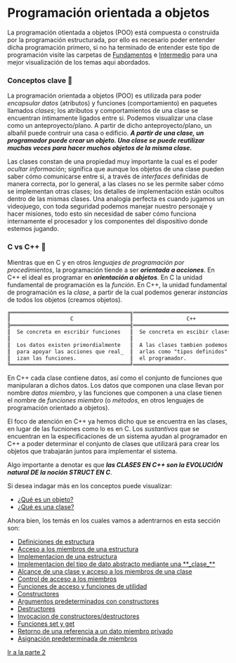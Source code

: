 # Programación orientada a objetos
La programación otientada a objetos (POO) está compuesta o construida por la programación estructurada, por ello es
necesario poder entender dicha programación primero, si no ha terminado de entender este tipo de programación visite las
carpetas de <a href="../01 - Fundamentos">Fundamentos</a> e <a href="../02 - Intermedio">Intermedio</a> para una mejor 
visualización de los temas aqui abordados.

### Conceptos clave     :memo:
La programación orientada a objetos (POO) es utilizada para poder <i>encapsular datos</i> (atributos) y funciones
(comportamiento) en paquetes llamados <i>clases</i>; los atributos y comportamientos de una clase se encuentran íntimamente
ligados entre si. Podemos visualizar una clase como un anteproyecto/plano. A partir de dicho anteproyecto/plano, un albañil
puede contruir una casa o edificio. **_A partir de una clase, un programador puede crear un objeto. Una clase se puede reutilizar
muchas veces para hacer muchos objetos de la misma clase._**

Las clases constan de una propiedad muy importante la cual es el poder <i>ocultar información</i>; significa que aunque los objetos
de una clase pueden saber cómo comunicarse entre si, a través de <i>interfaces</i> definidas de manera correcta, por lo general, a las
clases no se les permite saber cómo se implementan otras clases; los detalles de implementación están ocultos dentro de las mismas clases.
Una analogía perfecta es cuando jugamos un videojuego, con toda seguridad podemos manejar nuestro personaje y hacer misiones, todo esto
sin necesidad de saber cómo funciona internamente el procesador y los componentes del dispositivo donde estemos jugando.

### C vs C++    :boxing_glove:
Mientras que en C y en otros <i>lenguajes de programación por procedimientos</i>, la programación tiende a ser **_orientada a acciones_**.
En C++ el ideal es programar en **_orientación a objetos_**. En C la unidad fundamental de programación es la <i>función</i>. En C++, la
unidad fundamental de programación es la <i>clase</i>, a partir de la cual podemos generar <i>instancias</i> de todos los objetos (creamos objetos).
```txt
╔══════════════════════════════════════╗══════════════════════════════════════╗
║                   C                  ║                 C++                  ║
╠══════════════════════════════════════╣══════════════════════════════════════╣
║  Se concreta en escribir funciones   ║  Se concreta en escibir clases       ║
║                                      ║                                      ║
║  Los datos existen primordialmente   ║  A las clases tambien podemos llam_  ║
║  para apoyar las acciones que real_  ║  arlas como "tipos definidos" por    ║
║  izan las funciones.                 ║  el programador.                     ║
╚══════════════════════════════════════╝══════════════════════════════════════╝
```
En C++ cada clase contiene datos, así como el conjunto de funciones que manipularan a dichos datos. Los datos que componen una clase llevan por
nombre <i>datos miembro</i>, y las funciones que componen a una clase tienen el nombre de <i>funciones miembro</i> (o <i>métodos</i>, en otros
lenguajes de programación orientado a objetos).

El foco de atención en C++ ya hemos dicho que se encuentra en las clases, en lugar de las fucniones como lo es en C. Los <i>sustantivos</i> que
se encuentran en la especificaciones de un sistema ayudan al programador en C++ a poder determinar el conjunto de clases que utilizará para crear
los objetos que trabajarán juntos para implementar el sistema.

Algo importante a denotar es que **_las CLASES EN C++ son la EVOLUCIÓN natural DE la noción STRUCT EN C_**.

Si desea indagar más en los conceptos puede visualizar:
<ul>
    <li><a href="../04 - POO/04 - 00 - 1- Objeto.md">¿Qué es un objeto?</a></li>
    <li><a href="../04 - POO/04 - 02 - 2 - Clase.md">¿Qué es una clase?</a></li>
</ul>

Ahora bien, los temás en los cuales vamos a adentrarnos en esta sección son:
<ul>
    <li><a href="../04 - POO/04 - 01 - Definiciones de estructura/04 - 01 - Definiciones de estructura.md">Definiciones de estructura</a></li>
    <li><a href="#">Acceso a los miembros de una estructura</a></li>
    <li><a href="#">Implementacion de una estructura</a></li>
    <li><a href="#">Implementacion del tipo de dato abstracto mediante una **_clase_**</a></li>
    <li><a href="#">Alcance de una clase y acceso a los miembros de una clase</a></li>
    <li><a href="#">Control de acceso a los miembros</a></li>
    <li><a href="#">Funciones de acceso y funciones de utilidad</a></li>
    <li><a href="#">Constructores</a></li>
    <li><a href="#">Argumentos predeterminados con constructores</a></li>
    <li><a href="#">Destructores</a></li>
    <li><a href="#">Invocacion de constructores/destructores</a></li>
    <li><a href="#">Funciones set y get</a></li>
    <li><a href="#">Retorno de una referencia a un dato miembro privado</a></li>
    <li><a href="#">Asignación predeterminada de miembros</a></li>
</ul>

<a href="#">Ir a la parte 2</a>